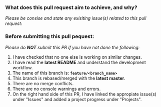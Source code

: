 ### What does this pull request aim to achieve, and why?

_Please be consise and state any exisiting issue(s) related to this pull request:_

### Before submitting this pull pequest:

_Please do **NOT** submit this PR if you have not done the following:_

1. I have checked that no one else is working on similar changes.
2. I have read the **latest README** and understand the development workflow.
3. The name of this branch is: **`feature/<branch_name>`**
4. This branch is rebased/merged with the **latest master**.
5. There are no merge conflicts.
6. There are no console warnings and errors.
7. On the right hand side of this PR, I have linked the appropiate issue(s) under "Issues" and added a project progress under "Projects".
